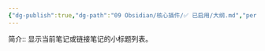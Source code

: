 ```yaml
---
{"dg-publish":true,"dg-path":"09 Obsidian/核心插件/✅ 已启用/大纲.md","permalink":"/09 Obsidian/核心插件/✅ 已启用/大纲/","noteIcon":"dg-note-icon","created":"2025-07-31","updated":"2025-07-31"}
---
```



简介:: 显示当前笔记或链接笔记的小标题列表。
